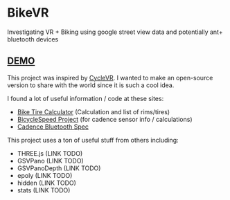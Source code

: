 # BikeVR
Investigating VR + Biking using google street view data and potentially ant+ bluetooth devices

## [DEMO](https://bikevr-51504.firebaseapp.com)

This project was inspired by [CycleVR](http://www.cyclevr.com/). I wanted to make an open-source version to share with the world since it is such a cool idea.

I found a lot of useful information / code at these sites:
- [Bike Tire Calculator](http://www.berkshiresports.org/index.php?ID=bikecomputertiresizecalculator) (Calculation and list of rims/tires)
- [BicycleSpeed Project](https://github.com/erndev/BicycleSpeed/) (for cadence sensor info / calculations)
- [Cadence Bluetooth Spec](https://www.bluetooth.com/specifications/gatt/viewer?attributeXmlFile=org.bluetooth.characteristic.csc_measurement.xml)

This project uses a ton of useful stuff from others including:
- THREE.js (LINK TODO)
- GSVPano (LINK TODO)
- GSVPanoDepth (LINK TODO)
- epoly (LINK TODO)
- hidden (LINK TODO)
- stats (LINK TODO)
